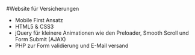 #Website für Versicherungen

* Mobile First Ansatz
* HTML5 & CSS3
* jQuery für kleinere Animationen wie den Preloader, Smooth Scroll und Form Submit (AJAX)
* PHP zur Form validierung und E-Mail versand
